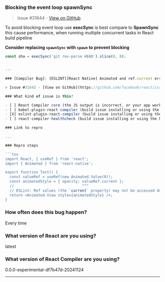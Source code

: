 ### Blocking the event loop spawnSync 

> Issue #31644 - [View on GitHub](https://github.com/facebook/react/issues/31644)

To avoid blocking event loop use **execSync** is best compare to **SpawnSync** this cause performance, when running multiple concurrent tasks in  React build pipeline

**Consider replacing `spawnSync` with `spawn` to prevent blocking**

```js
const sha = execSync('git rev-parse HEAD').slice(0, 8);


---

### [Compiler Bug]: [ESLINT][React Native] Animated and ref.current error: Ref values (the `current` property) may not be accessed during render.

> Issue #31643 - [View on GitHub](https://github.com/facebook/react/issues/31643)

### What kind of issue is this?

- [ ] React Compiler core (the JS output is incorrect, or your app works incorrectly after optimization)
- [ ] babel-plugin-react-compiler (build issue installing or using the Babel plugin)
- [X] eslint-plugin-react-compiler (build issue installing or using the eslint plugin)
- [ ] react-compiler-healthcheck (build issue installing or using the healthcheck script)

### Link to repro

...

### Repro steps

```tsx
import React, { useRef } from 'react';
import { Animated } from 'react-native';

export function Test() {
  const valueRef = useRef(new Animated.Value(0));
  const animatedStyle = { opacity: valueRef.current };
  //                               ^^^
  // ESLint: Ref values (the `current` property) may not be accessed during render. (https://react.dev/reference/react/useRef)(react-compiler/react-compiler)
  return <Animated.View style={animatedStyle} />;
}

```

### How often does this bug happen?

Every time

### What version of React are you using?

latest

### What version of React Compiler are you using?

0.0.0-experimental-df7b47d-20241124

---

